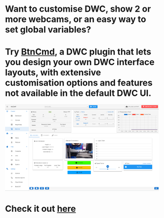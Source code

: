 # Want to customise DWC, show 2 or more webcams, or an easy way to set global variables?  
  
# Try [BtnCmd](https://github.com/MintyTrebor/BtnCmd), a DWC plugin that lets you design your own DWC interface layouts, with extensive customisation options and features not available in the default DWC UI.  
  
![BtnCmd](https://raw.githubusercontent.com/MintyTrebor/ReleaseMgr/main/RelMgrData/splash/v0.8.13_BtnCmd_MainWindow_1.png)  
  
# Check it out [here](https://github.com/MintyTrebor/BtnCmd)
